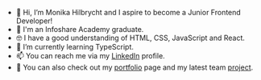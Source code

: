 - 👋 Hi, I’m Monika Hilbrycht and I aspire to become a Junior Frontend Developer!
- 📝 I'm an Infoshare Academy graduate.
- 🤓 I have a good understanding of HTML, CSS, JavaScript and React.
- 🌱 I’m currently learning TypeScript.
- 📫 You can reach me via my [LinkedIn](https://www.linkedin.com/in/monika-hilbrycht-04577b252/) profile.
- 👀 You can also check out my [portfolio](https://monika-hilbrycht.github.io/my-portfolio/aboutMe.html) page and my latest team [project](https://co2car.netlify.app/#/home).
